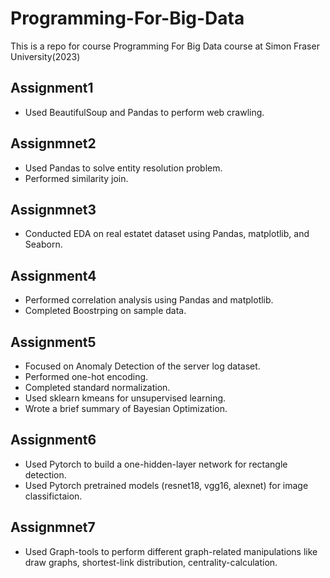 # Programming-For-Big-Data
This is a repo for course Programming For Big Data course at Simon Fraser University(2023)

## Assignment1
+ Used BeautifulSoup and Pandas to perform web crawling.

## Assignmnet2
+ Used Pandas to solve entity resolution problem.
+ Performed similarity join.

## Assignmnet3
+ Conducted EDA on real estatet dataset using Pandas, matplotlib, and Seaborn.

## Assignment4
+ Performed correlation analysis using Pandas and matplotlib.
+ Completed Boostrping on sample data.

## Assignment5
+ Focused on Anomaly Detection of the server log dataset.
+ Performed one-hot encoding.
+ Completed standard normalization.
+ Used sklearn kmeans for unsupervised learning.
+ Wrote a brief summary of Bayesian Optimization.

## Assignment6
+ Used Pytorch to build a one-hidden-layer network for rectangle detection.
+ Used Pytorch pretrained models (resnet18, vgg16, alexnet) for image classifictaion.

## Assignmnet7
+ Used Graph-tools to perform different graph-related manipulations like draw graphs, shortest-link distribution, centrality-calculation.
